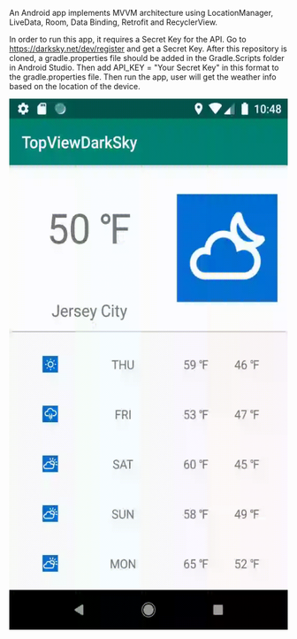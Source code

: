 An Android app implements MVVM architecture using LocationManager, LiveData, Room, Data Binding, Retrofit and RecyclerView. 

In order to run this app, it requires a Secret Key for the API. Go to https://darksky.net/dev/register and get a Secret Key. After this repository is cloned, a gradle.properties file should be added in the Gradle.Scripts folder in Android Studio. Then add API_KEY = "Your Secret Key" in this format to the gradle.properties file. Then run the app, user will get the weather info based on the location of the device.

<img src="https://github.com/slinny/TopViewDarkSky/blob/master/device-2020-04-02-224830.gif" height="960" width="540">
